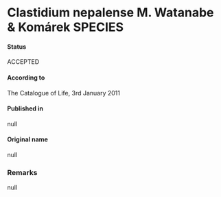 # Clastidium nepalense M. Watanabe & Komárek SPECIES

#### Status
ACCEPTED

#### According to
The Catalogue of Life, 3rd January 2011

#### Published in
null

#### Original name
null

### Remarks
null